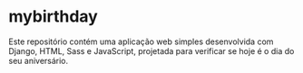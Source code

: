 # mybirthday
 Este repositório contém uma aplicação web simples desenvolvida com Django, HTML, Sass e JavaScript, projetada para verificar se hoje é o dia do seu aniversário.

